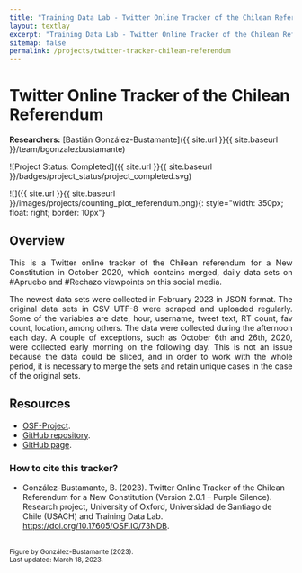 ```yaml
---
title: "Training Data Lab - Twitter Online Tracker of the Chilean Referendum"
layout: textlay
excerpt: "Training Data Lab - Twitter Online Tracker of the Chilean Referendum"
sitemap: false
permalink: /projects/twitter-tracker-chilean-referendum
---
```


# Twitter Online Tracker of the Chilean Referendum

**Researchers:** [Bastián González-Bustamante]({{ site.url }}{{ site.baseurl }}/team/bgonzalezbustamante)

![Project Status: Completed]({{ site.url }}{{ site.baseurl }}/badges/project_status/project_completed.svg)

![]({{ site.url }}{{ site.baseurl }}/images/projects/counting_plot_referendum.png){: style="width: 350px; float: right; border: 10px"}

## Overview

<p align="justify">This is a Twitter online tracker of the Chilean referendum for a New Constitution in October 2020, which contains merged, daily data sets on #Apruebo and #Rechazo viewpoints on this social media.</p>

<p align="justify">The newest data sets were collected in February 2023 in JSON format. The original data sets in CSV UTF-8 were scraped and uploaded regularly. Some of the variables are date, hour, username, tweet text, RT count, fav count, location, among others. The data were collected during the afternoon each day. A couple of exceptions, such as October 6th and 26th, 2020, were collected early morning on the following day. This is not an issue because the data could be sliced, and in order to work with the whole period, it is necessary to merge the sets and retain unique cases in the case of the original sets.</p>

## Resources

- <a href="https://doi.org/10.17605/OSF.IO/73NDB" target="_blank">OSF-Project</a>.
- <a href="https://github.com/bgonzalezbustamante/twConstitution" target="_blank">GitHub repository</a>.
- <a href="https://bgonzalezbustamante.github.io/twConstitution/" target="_blank">GitHub page</a>.

### How to cite this tracker?

- González-Bustamante, B. (2023). Twitter Online Tracker of the Chilean Referendum for a New Constitution (Version 2.0.1 – Purple Silence). Research project, University of Oxford, Universidad de Santiago de Chile (USACH) and Training Data Lab. <a href="https://doi.org/10.17605/OSF.IO/73NDB" target="_blank">https://doi.org/10.17605/OSF.IO/73NDB</a>.

<br />
<small>Figure by González-Bustamante (2023).</small><br />
<small>Last updated: March 18, 2023.</small>

